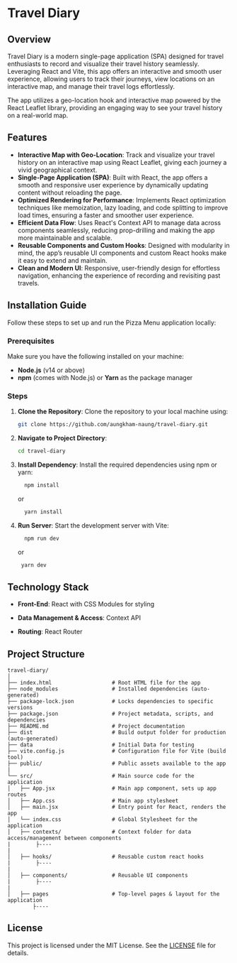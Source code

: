 # Travel Diary

## Overview

Travel Diary is a modern single-page application (SPA) designed for travel enthusiasts to record and visualize their travel history seamlessly. Leveraging React and Vite, this app offers an interactive and smooth user experience, allowing users to track their journeys, view locations on an interactive map, and manage their travel logs effortlessly.

The app utilizes a geo-location hook and interactive map powered by the React Leaflet library, providing an engaging way to see your travel history on a real-world map.

## Features

- **Interactive Map with Geo-Location**: Track and visualize your travel history on an interactive map using React Leaflet, giving each journey a vivid geographical context.
- **Single-Page Application (SPA)**: Built with React, the app offers a smooth and responsive user experience by dynamically updating content without reloading the page.
- **Optimized Rendering for Performance**: Implements React optimization techniques like memoization, lazy loading, and code splitting to improve load times, ensuring a faster and smoother user experience.
- **Efficient Data Flow**: Uses React's Context API to manage data across components seamlessly, reducing prop-drilling and making the app more maintainable and scalable.
- **Reusable Components and Custom Hooks**: Designed with modularity in mind, the app’s reusable UI components and custom React hooks make it easy to extend and maintain.
- **Clean and Modern UI**: Responsive, user-friendly design for effortless navigation, enhancing the experience of recording and revisiting past travels.

## Installation Guide

Follow these steps to set up and run the Pizza Menu application locally:

### Prerequisites

Make sure you have the following installed on your machine:

- **Node.js** (v14 or above)
- **npm** (comes with Node.js) or **Yarn** as the package manager

### Steps

1. **Clone the Repository**:
   Clone the repository to your local machine using:
   ```bash
   git clone https://github.com/aungkham-naung/travel-diary.git
   ```
2. **Navigate to Project Directory**:

   ```bash
   cd travel-diary
   ```

3. **Install Dependency**:
   Install the required dependencies using npm or yarn:

   ```bash
     npm install
   ```

   or

   ```bash
     yarn install
   ```

4. **Run Server**:
   Start the development server with Vite:

   ```bash
     npm run dev
   ```

   or

   ```bash
    yarn dev
   ```

## Technology Stack

- **Front-End**: React with CSS Modules for styling

- **Data Management & Access**: Context API

- **Routing**: React Router

## Project Structure

```plaintext
travel-diary/
│
├── index.html                   # Root HTML file for the app
├── node_modules                 # Installed dependencies (auto-generated)
├── package-lock.json            # Locks dependencies to specific versions
├── package.json                 # Project metadata, scripts, and dependencies
├── README.md                    # Project documentation
├── dist                         # Build output folder for production (auto-generated)
├── data                         # Initial Data for testing
├── vite.config.js               # Configuration file for Vite (build tool)
├── public/                      # Public assets available to the app
|
└── src/                         # Main source code for the application
│   ├── App.jsx                  # Main app component, sets up app routes
│   ├── App.css                  # Main app stylesheet
│   ├── main.jsx                 # Entry point for React, renders the app
│   └── index.css                # Global Stylesheet for the application
│   ├── contexts/                # Context folder for data access/management between components
|        ├----
|
│   ├── hooks/                   # Reusable custom react hooks
|        ├----
|
│   ├── components/              # Reusable UI components
|        ├----
|
│   ├── pages                    # Top-level pages & layout for the application
        ├----
```

## License

This project is licensed under the MIT License. See the [LICENSE](LICENSE) file for details.

